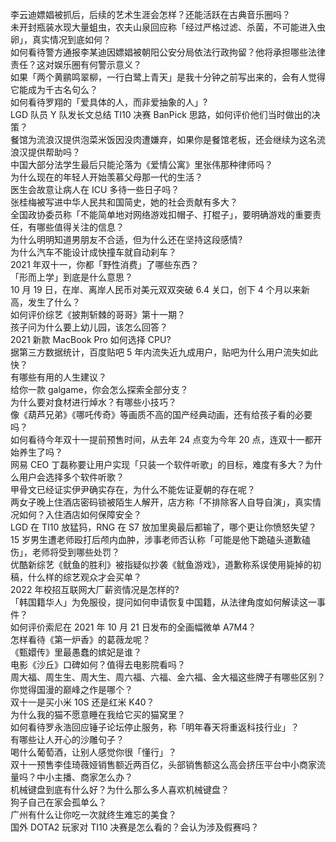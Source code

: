 李云迪嫖娼被抓后，后续的艺术生涯会怎样？还能活跃在古典音乐圈吗？  
未开封瓶装水现大量蛆虫，农夫山泉回应称「经过严格过滤、杀菌，不可能进入虫卵」，真实情况到底如何？  
如何看待警方通报李某迪因嫖娼被朝阳公安分局依法行政拘留？他将承担哪些法律责任？这对娱乐圈有何警示意义？  
如果「两个黄鹂鸣翠柳，一行白鹭上青天」是我十分钟之前写出来的，会有人觉得它能成为千古名句么？  
如何看待罗翔的「爱具体的人，而非爱抽象的人」?  
LGD 队员 Y 队发长文总结 TI10 决赛 BanPick 思路，如何评价他们当时做出的决策？  
餐馆为流浪汉提供泡菜米饭因没肉遭嫌弃，如果你是餐馆老板，还会继续为这名流浪汉提供帮助吗？  
中国大部分法学生最后只能沦落为《爱情公寓》里张伟那种律师吗？  
为什么现在的年轻人开始羡慕父母那一代的生活？  
医生会故意让病人在 ICU 多待一些日子吗？  
张桂梅被写进中华人民共和国简史，她的社会贡献有多大？  
全国政协委员称「不能简单地对网络游戏扣帽子、打棍子」，要明确游戏的重要责任，有哪些值得关注的信息？  
为什么明明知道男朋友不合适，但为什么还在坚持这段感情?  
为什么汽车不能设计成快撞车就自动刹车？  
2021 年双十一，你都「野性消费」了哪些东西？  
「形而上学」到底是什么意思？  
10 月 19 日，在岸、离岸人民币对美元双双突破 6.4 关口，创下 4 个月以来新高，发生了什么？  
如何评价综艺《披荆斩棘的哥哥》第十一期？  
孩子问为什么要上幼儿园，该怎么回答？  
2021 新款 MacBook Pro 如何选择 CPU?  
据第三方数据统计，百度贴吧 5 年内流失近九成用户，贴吧为什么用户流失如此快？  
有哪些有用的人生建议？  
给你一款 galgame，你会怎么探索全部分支？  
为什么要对食材进行焯水？有哪些小技巧？  
像《葫芦兄弟》《哪吒传奇》等画质不高的国产经典动画，还有给孩子看的必要吗？  
如何看待今年双十一提前预售时间，从去年 24 点变为今年 20 点，连双十一都开始养生了吗？  
网易 CEO 丁磊称要让用户实现「只装一个软件听歌」的目标，难度有多大？为什么用户会选择多个软件听歌？  
甲骨文已经证实伊尹确实存在，为什么不能佐证夏朝的存在呢？  
两女子晚上住酒店密码锁被陌生人解开，店方称「不排除客人自导自演」，真实情况如何？入住酒店如何保障安全？  
LGD 在 TI10 放猛犸，RNG 在 S7 放加里奥最后都输了，哪个更让你愤怒失望？  
15 岁男生遭老师殴打后颅内血肿，涉事老师否认称「可能是他下跪磕头道歉磕伤」，老师将受到哪些处罚？  
优酷新综艺《鱿鱼的胜利》被指疑似抄袭《鱿鱼游戏》，道歉称系误使用毙掉的初稿，什么样的综艺观众才会买单？  
2022 年校招互联网大厂薪资情况是怎样的?  
「韩国籍华人」为免服役，提问如何申请恢复中国籍，从法律角度如何解读这一事件？  
如何评价索尼在 2021 年 10 月 21 日发布的全画幅微单 A7M4？  
怎样看待《第一炉香》的葛薇龙呢？  
《甄嬛传》里最愚蠢的嫔妃是谁？  
电影《沙丘》口碑如何？值得去电影院看吗？  
周大福、周生生、周大生、周六福、六福、金六福、金大福这些牌子有哪些区别？  
你觉得国漫的巅峰之作是哪个？  
双十一是买小米 10S 还是红米 K40？  
为什么我的猫不愿意睡在我给它买的猫窝里？  
如何看待罗永浩回应锤子论坛停止服务，称「明年春天将重返科技行业」？  
有哪些让人开心的沙雕句子？  
喝什么葡萄酒，让别人感觉你很「懂行」？  
双十一预售李佳琦薇娅销售额近两百亿，头部销售额这么高会挤压平台中小商家流量吗？中小主播、商家怎么办？  
机械键盘到底有什么好？为什么那么多人喜欢机械键盘？  
狗子自己在家会孤单么？  
广州有什么让你吃一次就终生难忘的美食？  
国外 DOTA2 玩家对 TI10 决赛是怎么看的？会认为涉及假赛吗？  

